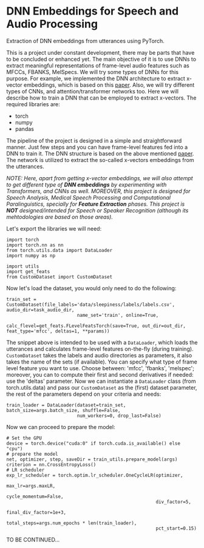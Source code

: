 # DNN Embeddings for Speech and Audio Processing
Extraction of DNN embeddings from utterances using PyTorch.

This is a project under constant development, there may be parts that have to be concluded or enhanced yet. The main objective of it is to use DNNs to extract meaningful representations of frame-level audio features such as MFCCs, FBANKS, MelSpecs. We will try some types of DNNs for this purpose. For example, we implemented the DNN architecture to extract x-vector embeddings, which is based on this [paper](https://www.danielpovey.com/files/2018_icassp_xvectors.pdf). Also, we will try different types of CNNs, and attention/transformer networks too.
Here we will describe how to train a DNN that can be employed to extract x-vectors.
The required libraries are:

- torch
- numpy
- pandas

The pipeline of the project is designed in a simple and straightforward manner. Just few steps and you can have frame-level features fed into a DNN to train it. The DNN structure is based on the above mentioned [paper](https://www.danielpovey.com/files/2018_icassp_xvectors.pdf). The network is utilized to extract the so-called x-vectors embeddings from the utterances. 

*NOTE: 
Here, apart from getting x-vector embeddings, we will also attempt to get different type of **DNN embeddings** by experimenting with Transformers, and CNNs as well. MOREOVER, this project is designed for Speech Analysis, Medical Speech Processing and Computational Paralinguistics, specially for **Feature Extraction** phases. This project is **NOT** designed/intended for Speech or Speaker Recognition (although its mehtodologies are based on those areas).*

Let's export the libraries we will need:

```
import torch
import torch.nn as nn
from torch.utils.data import DataLoader
import numpy as np

import utils
import get_feats
from CustomDataset import CustomDataset
```

Now let's load the dataset, you would only need to do the following:

```
train_set = CustomDataset(file_labels='data/sleepiness/labels/labels.csv', audio_dir=task_audio_dir, 
                          name_set='train', online=True,
                          calc_flevel=get_feats.FLevelFeatsTorch(save=True, out_dir=out_dir, feat_type='mfcc', deltas=1, **params))

```

The snippet above is intended to be used with a `DataLoader`, which loads the utterances and calculates frame-level features on-the-fly (during training). `CustomDataset` takes the labels and audio directories as parameters, it also takes the name of the sets (if available). You can specify what type of frame level feature you want to use. Choose between: 'mfcc', 'fbanks', 'melspec'; moreover, you can to compute their first and second derivatives if needed: use the 'deltas' parameter. Now we can instantiate a `DataLoader` class (from torch.utils.data) and pass our `CustomDataset` as the (first) dataset parameter, the rest of the parameters depend on your criteria and needs:

```                       
train_loader = DataLoader(dataset=train_set, batch_size=args.batch_size, shuffle=False,
                          num_workers=0, drop_last=False)
```

Now we can proceed to prepare the model:

```
# Set the GPU
device = torch.device("cuda:0" if torch.cuda.is_available() else "cpu")
# prepare the model
net, optimizer, step, saveDir = train_utils.prepare_model(args)
criterion = nn.CrossEntropyLoss()
# LR scheduler
exp_lr_scheduler = torch.optim.lr_scheduler.OneCycleLR(optimizer,
                                                       max_lr=args.maxLR,
                                                       cycle_momentum=False,
                                                       div_factor=5,
                                                       final_div_factor=1e+3,
                                                       total_steps=args.num_epochs * len(train_loader),
                                                       pct_start=0.15)
```

TO BE CONTINUED...
